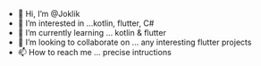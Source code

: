 - 👋 Hi, I’m @Joklik
- 👀 I’m interested in ...kotlin, flutter, C#
- 🌱 I’m currently learning ... kotlin & flutter
- 💞️ I’m looking to collaborate on ... any interesting flutter projects
- 📫 How to reach me ... precise intructions

<!---
Joklik/Joklik is a ✨ special ✨ repository because its `README.md` (this file) appears on your GitHub profile.
You can click the Preview link to take a look at your changes.
--->
